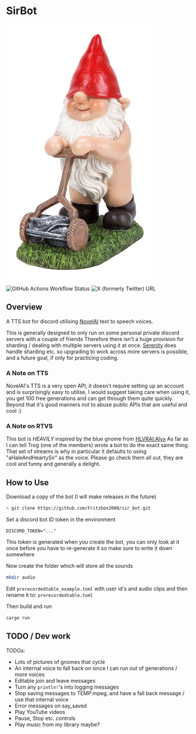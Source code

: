 # SirBot

![The Cheeky sir in question](images/gnome_thumbnail.jpg)

![GitHub Actions Workflow Status](https://img.shields.io/github/actions/workflow/status/Fritzbox2000/sir_bot/rust.yml)
![X (formerly Twitter) URL](https://img.shields.io/twitter/url?url=https%3A%2F%2Ftwitter.com%2Fwoonters)

## Overview

A TTS bot for discord utilising [NovelAI](https://novelai.net) text to speech voices.

This is generally designed to only run on some personal private discord servers with a couple of friends
Therefore there isn't a huge provision for sharding / dealing with multiple servers using it at once. 
[Serenity](https://github.com/serenity-rs/serenity) does handle sharding etc. so upgrading to work across
more servers is possible, and a future goal, if only for practicing coding. 

### A Note on TTS 

NovelAI's TTS is a very open API, it doesn't require setting up an account and is surprisingly easy
to utilise, I would suggest taking care when using it, you get 100 free generations and can get through
them quite quickly. Beyond that it's good manners not to abuse public APIs that are useful and cool :)

### A Note on RTVS 

This bot is *HEAVILY* inspired by the blue gnome from [HLVRAI:Alyx](https://www.youtube.com/watch?v=yaHrneT9BfU)
As far as I can tell Trog (one of the members) wrote a bot to do the exact 
same thing. That set of streams is why in particular it defaults to using "aHaleAndHeartySir" as the voice.
Please go check them all out, they are cool and funny and generally a delight. 

## How to Use

Download a copy of the bot (I will make releases in the future)
```sh
> git clone https://github.com/Fritzbox2000/sir_bot.git
```
Set a discord bot ID token in the environment 
```
DISCORD_TOKEN="..."  
```
This token is generated when you create the bot, you can only look at it once before you have to re-generate it 
so make sure to write it down somewhere

Now create the folder which will store all the sounds
```sh
mkdir audio
```

Edit `prerecordedtable_example.toml` with user id's and audio clips 
and then rename it to:
`prerecordedtable.toml`

Then build and run 
```sh
cargo run
```

## TODO / Dev work

TODOs:
- Lots of pictures of gnomes that cycle
- An internal voice to fall back on since I can run out of generations / more voices 
- Editable join and leave messages 
- Turn any `println!`'s into logging messages 
- Stop saving messages to TEMP.mpeg, and have a fall back message / use that internal voice 
- Error messages on say_saved
- Play YouTube videos
- Pause, Stop etc. controls
- Play music from my library maybe?
